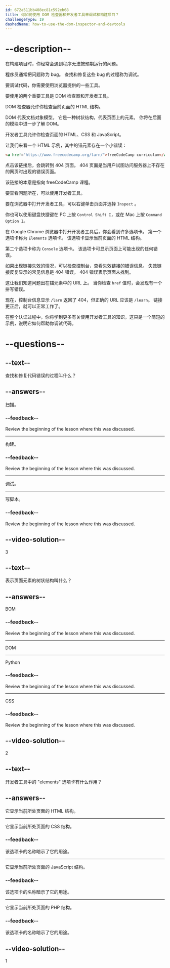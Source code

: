```yaml
---
id: 672a511bb408ec81c592eb68
title: 你如何使用 DOM 检查器和开发者工具来调试和构建项目？
challengeType: 19
dashedName: how-to-use-the-dom-inspector-and-devtools
---
```


# --description--

在构建项目时，你经常会遇到程序无法按预期运行的问题。

程序员通常把问题称为 bug。 查找和修复这些 bug 的过程称为调试。

要调试代码，你需要使用浏览器提供的一些工具。

要使用的两个重要工具是 DOM 检查器和开发者工具。

DOM 检查器允许你检查当前页面的 HTML 结构。

DOM 代表文档对象模型。 它是一种树状结构，代表页面上的元素。 你将在后面的模块中进一步了解 DOM。

开发者工具允许你检查页面的 HTML、CSS 和 JavaScript。

让我们来看一个 HTML 示例，其中的锚元素存在一个小错误：

```html
<a href="https://www.freecodecamp.org/larn/">freeCodeCamp curriculum</a>
```

点击该链接后，会跳转到 404 页面。 404 页面是当用户试图访问服务器上不存在的网页时出现的错误页面。

该链接的本意是指向 freeCodeCamp 课程。

要查看问题所在，可以使用开发者工具。

要在浏览器中打开开发者工具，可以右键单击页面并选择 `Inspect` 。

你也可以使用键盘快捷键在 PC 上按  `Control Shift I`，或在 Mac 上按 `Command Option I`。

在 Google Chrome 浏览器中打开开发者工具后，你会看到许多选项卡。 第一个选项卡称为 `Elements` 选项卡。 该选项卡显示当前页面的 HTML 结构。

第二个选项卡称为 `Console` 选项卡。 该选项卡可显示页面上可能出现的任何错误。

如果出现链接失效的情况，可以检查控制台，查看失效链接的错误信息。 失效链接反复显示的常见信息是 404 错误。 404 错误表示页面未找到。

这让我们知道问题出在锚元素中的 URL 上。 当你检查 `href` 值时，会发现有一个拼写错误。

现在，控制台信息显示 `/larn` 返回了 404，但正确的 URL 应该是 `/learn`。 链接更正后，就可以正常工作了。

在整个认证过程中，你将学到更多有关使用开发者工具的知识，这只是一个简短的示例，说明它如何帮助你调试代码。

# --questions--

## --text--

查找和修复代码错误的过程叫什么？

## --answers--

扫描。

### --feedback--

Review the beginning of the lesson where this was discussed.

---

构建。

### --feedback--

Review the beginning of the lesson where this was discussed.

---

调试。

---

写脚本。

### --feedback--

Review the beginning of the lesson where this was discussed.

## --video-solution--

3

## --text--

表示页面元素的树状结构叫什么？

## --answers--

BOM

### --feedback--

Review the beginning of the lesson where this was discussed.

---

DOM

---

Python

### --feedback--

Review the beginning of the lesson where this was discussed.

---

CSS

### --feedback--

Review the beginning of the lesson where this was discussed.

## --video-solution--

2

## --text--

开发者工具中的 "elements" 选项卡有什么作用？

## --answers--

它显示当前所处页面的 HTML 结构。

---

它显示当前所处页面的 CSS 结构。

### --feedback--

该选项卡的名称暗示了它的用途。

---

它显示当前所处页面的 JavaScript 结构。

### --feedback--

该选项卡的名称暗示了它的用途。

---

它显示当前所处页面的 PHP 结构。

### --feedback--

该选项卡的名称暗示了它的用途。

## --video-solution--

1
